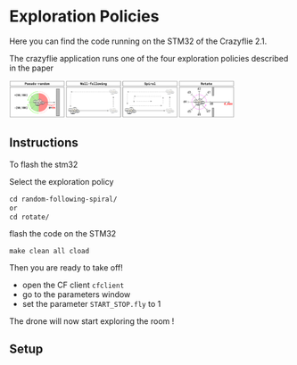 # Exploration Policies

Here you can find the code running on the STM32 of the Crazyflie 2.1.

The crazyflie application runs one of the four exploration policies described in the paper

<img style="float: center;" src="../images/exploration_policies.png" width="80%">

## Instructions

To flash the stm32

Select the exploration policy 

```
cd random-following-spiral/
or
cd rotate/
```

flash the code on the STM32


```
make clean all cload
```

Then you are ready to take off!

* open the CF client `cfclient`
* go to the parameters window
* set the parameter `START_STOP.fly` to 1

The drone will now start exploring the room !


## Setup

